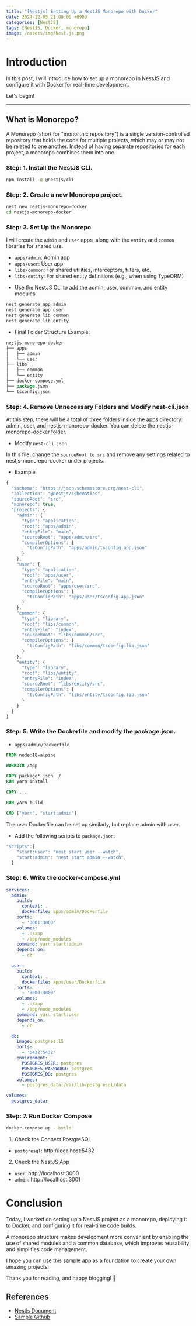 ```yaml
---
title: "[Nestjs] Setting Up a NestJS Monorepo with Docker"
date: 2024-12-05 21:00:00 +0900
categories: [NestJS]
tags: [NestJS, Docker, monorepo]
image: /assets/img/Nest.js.png
---
```



# Introduction

In this post, I will introduce how to set up a monorepo in NestJS and configure it with Docker for real-time development.
<!-- In this post, nestjs에서 monorepo 세팅하는 방법과 도커에 올려서 실시간 작업 하는 방법에 대해서 소개하겠습니다. -->

Let's begin!

---

## What is Monorepo?

A Monorepo (short for "monolithic repository") is a single version-controlled repository that holds the code for multiple projects,
which may or may not be related to one another. 
Instead of having separate repositories for each project, a monorepo combines them into one.


### Step: 1. Install the NestJS CLI.

```bash
npm install -g @nestjs/cli
```

### Step: 2. Create a new Monorepo project.

```bash
nest new nestjs-monorepo-docker
cd nestjs-monorepo-docker
```

### Step: 3. Set Up the Monorepo

I will create the `admin` and `user` apps, along with the `entity` and `common` libraries for shared use.
<!-- 저는 admin과 user앱을 만들고 같이 사용할 entity, common 을 추가 하겠습니다. -->

- `apps/admin`: Admin app
- `apps/user`: User app
- `libs/common`: For shared utilities, interceptors, filters, etc.
- `libs/entity`: For shared entity definitions (e.g., when using TypeORM)

<!-- - `apps/admin` : 어드민 앱
- `apps/user` : 유저 앱
- `libs/common`: 공통 유틸, 인터셉터, 필터 등 작성
- `libs/entity`: 공통 Entity 정의 (예: typeorm 사용 시) -->

- Use the NestJS CLI to add the admin, user, common, and entity modules.
```bash
nest generate app admin
nest generate app user
nest generate lib common
nest generate lib entity
```

- Final Folder Structure Example:
```go
nestjs-monorepo-docker
├── apps
│   ├── admin    
│   └── user
├── libs
│   ├── common
│   └── entity
├── docker-compose.yml
├── package.json
└── tsconfig.json
```

### Step: 4. Remove Unnecessary Folders and Modify nest-cli.json

At this step, there will be a total of three folders inside the apps directory: admin, user, and nestjs-monorepo-docker. You can delete the nestjs-monorepo-docker folder.

- Modify `nest-cli.json`

In this file, change the `sourceRoot to src` and remove any settings related to nestjs-monorepo-docker under projects.

<!-- 이 스텝까지오면 apps 안에 폴더가 총 3개가 될 것입니다.
admin, user, nestjs-monorepo-docker 폴더가 존재 할텐데 
nestjs-monorepo-docker는 지워주시면 됩니다.

- `nest-cli.json` 수정

위 파일에서 sourceRoot는 src로 변경해주고 projects의 nestjs-monorepo-docker 관련 설정들은 지워주시면 됩니다. -->

- Example

```typescript
{
  "$schema": "https://json.schemastore.org/nest-cli",
  "collection": "@nestjs/schematics",
  "sourceRoot": "src",
  "monorepo": true,
  "projects": {
    "admin": {
      "type": "application",
      "root": "apps/admin",
      "entryFile": "main",
      "sourceRoot": "apps/admin/src",
      "compilerOptions": {
        "tsConfigPath": "apps/admin/tsconfig.app.json"
      }
    },
    "user": {
      "type": "application",
      "root": "apps/user",
      "entryFile": "main",
      "sourceRoot": "apps/user/src",
      "compilerOptions": {
        "tsConfigPath": "apps/user/tsconfig.app.json"
      }
    },
    "common": {
      "type": "library",
      "root": "libs/common",
      "entryFile": "index",
      "sourceRoot": "libs/common/src",
      "compilerOptions": {
        "tsConfigPath": "libs/common/tsconfig.lib.json"
      }
    },
    "entity": {
      "type": "library",
      "root": "libs/entity",
      "entryFile": "index",
      "sourceRoot": "libs/entity/src",
      "compilerOptions": {
        "tsConfigPath": "libs/entity/tsconfig.lib.json"
      }
    }
  }
}
```

### Step: 5. Write the Dockerfile and modify the package.json.

- `apps/admin/Dockerfile`

```dockerfile
FROM node:18-alpine

WORKDIR /app

COPY package*.json ./
RUN yarn install

COPY . .

RUN yarn build

CMD ["yarn", "start:admin"]
```
The user Dockerfile can be set up similarly, but replace admin with user.
<!-- 유저 Dockerfile은 위와 같이하고 admin을 user로 변경 해주시면 됩니다. -->


- Add the following scripts to `package.json`:

```typescript
"scripts":{
    "start:user": "nest start user --watch",
    "start:admin": "nest start admin --watch",
  }
```

### Step: 6. Write the docker-compose.yml 

```yml
services:
  admin:
    build:
      context: .
      dockerfile: apps/admin/Dockerfile
    ports:
      - '3001:3000'
    volumes:
      - .:/app
      - /app/node_modules
    command: yarn start:admin
    depends_on:
      - db

  user:
    build:
      context: .
      dockerfile: apps/user/Dockerfile
    ports:
      - '3000:3000'
    volumes:
      - .:/app
      - /app/node_modules
    command: yarn start:user
    depends_on:
      - db

  db:
    image: postgres:15
    ports:
      - '5432:5432'
    environment:
      POSTGRES_USER: postgres
      POSTGRES_PASSWORD: postgres
      POSTGRES_DB: postgres
    volumes:
      - postgres_data:/var/lib/postgresql/data

volumes:
  postgres_data:

```

### Step: 7. Run Docker Compose

```bash
docker-compose up --build
```

1. Check the Connect PostgreSQL
- `postgresql`: http://localhost:5432
2. Check the NestJS App
- `user`: http://localhost:3000
- `admin`: http://localhost:3001



# Conclusion


Today, I worked on setting up a NestJS project as a monorepo, deploying it to Docker, and configuring it for real-time code builds.

A monorepo structure makes development more convenient by enabling the use of shared modules and a common database, which improves reusability and simplifies code management.

I hope you can use this sample app as a foundation to create your own amazing projects!

<!-- 오늘은 nestjs 프로젝트를 monorepo로 구성하고 docker에 올리고 실시간 코드 빌드를 위한 설정들을 해봤습니다.
모노레포는 공동 모듈, 공동 DB를 사용함으로써 재사용성을 높이고 코드 관리를 용이하게 해주는 점이 개발하는데 있어서 편리하게 해주는것 같습니다.
이 샘플 앱을 가지고 여러분만의 프로젝트를 잘 만드시길 바라겠습니다. -->

Thank you for reading, and happy blogging! 🚀

## References

- [Nestjs Document](https://docs.nestjs.com/cli/monorepo)
- [Sample Github](https://github.com/hoonapps/sample-nestjs-monorepo-docker)


